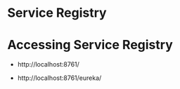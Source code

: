 # Service Registry

# Accessing Service Registry

- http://localhost:8761/ 

- http://localhost:8761/eureka/